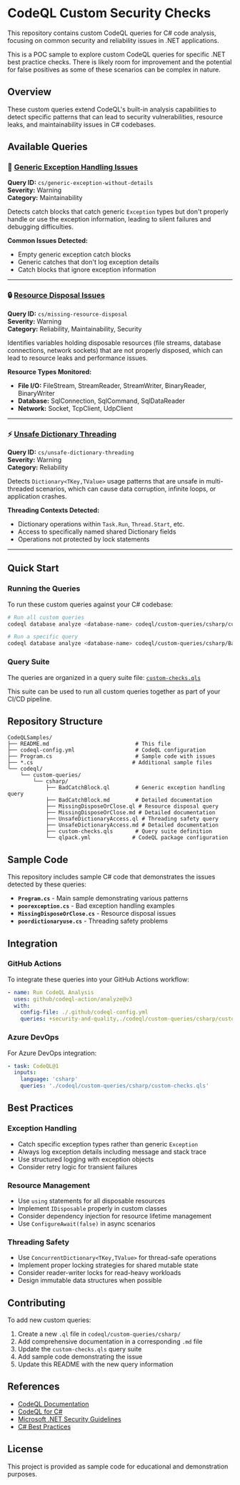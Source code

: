 # CodeQL Custom Security Checks

This repository contains custom CodeQL queries for C# code analysis, focusing on common security and reliability issues in .NET applications.

This is a POC sample to explore custom CodeQL queries for specific .NET best practice checks.  There is likely room for improvement and the potential for false positives as some of these scenarios can be complex in nature.

## Overview

These custom queries extend CodeQL's built-in analysis capabilities to detect specific patterns that can lead to security vulnerabilities, resource leaks, and maintainability issues in C# codebases.

## Available Queries

### 🚨 [Generic Exception Handling Issues](codeql/custom-queries/csharp/BadCatchBlock.md)
**Query ID:** `cs/generic-exception-without-details`  
**Severity:** Warning  
**Category:** Maintainability

Detects catch blocks that catch generic `Exception` types but don't properly handle or use the exception information, leading to silent failures and debugging difficulties.

**Common Issues Detected:**
- Empty generic exception catch blocks
- Generic catches that don't log exception details
- Catch blocks that ignore exception information

---

### 🔒 [Resource Disposal Issues](codeql/custom-queries/csharp/MissingDisposeOrClose.md)
**Query ID:** `cs/missing-resource-disposal`  
**Severity:** Warning  
**Category:** Reliability, Maintainability, Security

Identifies variables holding disposable resources (file streams, database connections, network sockets) that are not properly disposed, which can lead to resource leaks and performance issues.

**Resource Types Monitored:**
- **File I/O:** FileStream, StreamReader, StreamWriter, BinaryReader, BinaryWriter
- **Database:** SqlConnection, SqlCommand, SqlDataReader
- **Network:** Socket, TcpClient, UdpClient

---

### ⚡ [Unsafe Dictionary Threading](codeql/custom-queries/csharp/UnsafeDictionaryAccess.md)
**Query ID:** `cs/unsafe-dictionary-threading`  
**Severity:** Warning  
**Category:** Reliability

Detects `Dictionary<TKey,TValue>` usage patterns that are unsafe in multi-threaded scenarios, which can cause data corruption, infinite loops, or application crashes.

**Threading Contexts Detected:**
- Dictionary operations within `Task.Run`, `Thread.Start`, etc.
- Access to specifically named shared Dictionary fields
- Operations not protected by lock statements

---

## Quick Start

### Running the Queries

To run these custom queries against your C# codebase:

```bash
# Run all custom queries
codeql database analyze <database-name> codeql/custom-queries/csharp/custom-checks.qls

# Run a specific query
codeql database analyze <database-name> codeql/custom-queries/csharp/BadCatchBlock.ql
```

### Query Suite

The queries are organized in a query suite file: [`custom-checks.qls`](codeql/custom-queries/csharp/custom-checks.qls)

This suite can be used to run all custom queries together as part of your CI/CD pipeline.

## Repository Structure

```
CodeQLSamples/
├── README.md                           # This file
├── codeql-config.yml                   # CodeQL configuration
├── Program.cs                          # Sample code with issues
├── *.cs                               # Additional sample files
└── codeql/
    └── custom-queries/
        └── csharp/
            ├── BadCatchBlock.ql        # Generic exception handling query
            ├── BadCatchBlock.md        # Detailed documentation
            ├── MissingDisposeOrClose.ql # Resource disposal query
            ├── MissingDisposeOrClose.md # Detailed documentation
            ├── UnsafeDictionaryAccess.ql # Threading safety query
            ├── UnsafeDictionaryAccess.md # Detailed documentation
            ├── custom-checks.qls       # Query suite definition
            └── qlpack.yml             # CodeQL package configuration
```

## Sample Code

This repository includes sample C# code that demonstrates the issues detected by these queries:

- **`Program.cs`** - Main sample demonstrating various patterns
- **`poorexception.cs`** - Bad exception handling examples
- **`MissingDisposeOrClose.cs`** - Resource disposal issues
- **`poordictionaryuse.cs`** - Threading safety problems

## Integration

### GitHub Actions

To integrate these queries into your GitHub Actions workflow:

```yaml
- name: Run CodeQL Analysis
  uses: github/codeql-action/analyze@v3
  with:
    config-file: ./.github/codeql-config.yml
    queries: +security-and-quality,./codeql/custom-queries/csharp/custom-checks.qls
```

### Azure DevOps

For Azure DevOps integration:

```yaml
- task: CodeQL@1
  inputs:
    language: 'csharp'
    queries: './codeql/custom-queries/csharp/custom-checks.qls'
```

## Best Practices

### Exception Handling
- Catch specific exception types rather than generic `Exception`
- Always log exception details including message and stack trace
- Use structured logging with exception objects
- Consider retry logic for transient failures

### Resource Management
- Use `using` statements for all disposable resources
- Implement `IDisposable` properly in custom classes
- Consider dependency injection for resource lifetime management
- Use `ConfigureAwait(false)` in async scenarios

### Threading Safety
- Use `ConcurrentDictionary<TKey,TValue>` for thread-safe operations
- Implement proper locking strategies for shared mutable state
- Consider reader-writer locks for read-heavy workloads
- Design immutable data structures when possible

## Contributing

To add new custom queries:

1. Create a new `.ql` file in `codeql/custom-queries/csharp/`
2. Add comprehensive documentation in a corresponding `.md` file
3. Update the `custom-checks.qls` query suite
4. Add sample code demonstrating the issue
5. Update this README with the new query information

## References

- [CodeQL Documentation](https://codeql.github.com/docs/)
- [CodeQL for C#](https://codeql.github.com/docs/codeql-language-guides/codeql-for-csharp/)
- [Microsoft .NET Security Guidelines](https://learn.microsoft.com/en-us/dotnet/standard/security/)
- [C# Best Practices](https://learn.microsoft.com/en-us/dotnet/csharp/fundamentals/coding-style/coding-conventions)

## License

This project is provided as sample code for educational and demonstration purposes.